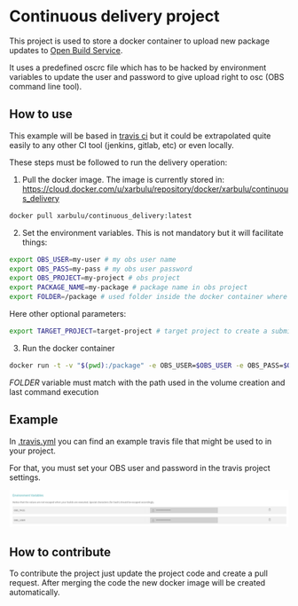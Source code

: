 # Continuous delivery project

This project is used to store a docker container to upload new package updates
to [Open Build Service](https://openbuildservice.org/).

It uses a predefined oscrc file which has to be hacked by environment variables
to update the user and password to give upload right to osc (OBS command line
tool).

## How to use

This example will be based in [travis ci](https://travis-ci.org/) but it could
be extrapolated quite easily to any other CI tool (jenkins, gitlab, etc) or even
locally.

These steps must be followed to run the delivery operation:

1. Pull the docker image. The image is currently stored in: https://cloud.docker.com/u/xarbulu/repository/docker/xarbulu/continuous_delivery

```bash
docker pull xarbulu/continuous_delivery:latest
```

2. Set the environment variables. This is not mandatory but it will facilitate
things:

```bash
export OBS_USER=my-user # my obs user name
export OBS_PASS=my-pass # my obs user password
export OBS_PROJECT=my-project # obs project
export PACKAGE_NAME=my-package # package name in obs project
export FOLDER=/package # used folder inside the docker container where our code is located
```

Here other optional parameters:

```bash
export TARGET_PROJECT=target-project # target project to create a submit request
```

3. Run the docker container

```bash
docker run -t -v "$(pwd):/package" -e OBS_USER=$OBS_USER -e OBS_PASS=$OBS_PASS -e OBS_PROJECT=$OBS_PROJECT -e PACKAGE_NAME=$PACKAGE_NAME xarbulu/continuous_delivery /bin/bash -c "cd /package;/upload.sh"
```

*FOLDER* variable must match with the path used in the volume creation and last
command execution


## Example

In [.travis.yml](.travis.yml.example) you can find an example travis file that
might be used to in your project.

For that, you must set your OBS user and password in the travis project settings.

![travis settings](img/travis_settings.png)

## How to contribute

To contribute the project just update the project code and create a pull request.
After merging the code the new docker image will be created automatically.
